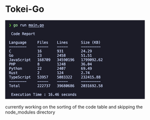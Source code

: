 # Tokei-Go

![](/assets/banner.png)

currently working on the sorting of the code table and skipping the node_modules directory